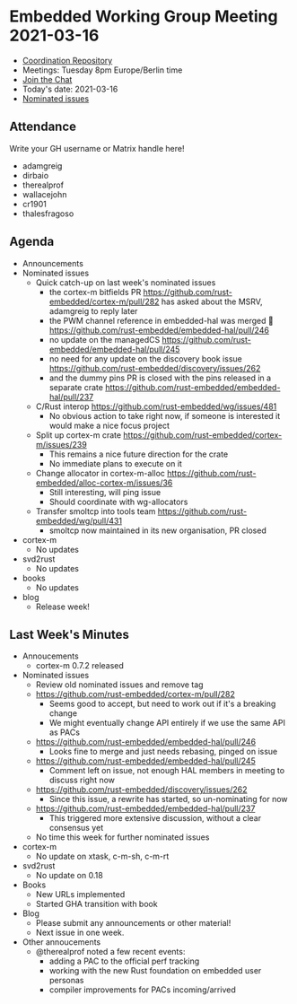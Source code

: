 # Embedded Working Group Meeting 2021-03-16

* [Coordination Repository]
* Meetings: Tuesday 8pm Europe/Berlin time
* [Join the Chat]
* Today's date: 2021-03-16
* [Nominated issues](https://github.com/search?q=org%3Arust-embedded+label%3Anominated+is%3Aopen&type=Issues)

[Coordination Repository]: https://github.com/rust-embedded/wg
[Join the Chat]: https://riot.im/app/#/room/#rust-embedded:matrix.org

## Attendance

Write your GH username or Matrix handle here!

* adamgreig
* dirbaio
* therealprof
* wallacejohn
* cr1901
* thalesfragoso

## Agenda

* Announcements
* Nominated issues
    * Quick catch-up on last week's nominated issues
        * the cortex-m bitfields PR https://github.com/rust-embedded/cortex-m/pull/282 has asked about the MSRV, adamgreig to reply later
        * the PWM channel reference in embedded-hal was merged 🎉 https://github.com/rust-embedded/embedded-hal/pull/246
        * no update on the managedCS https://github.com/rust-embedded/embedded-hal/pull/245
        * no need for any update on the discovery book issue https://github.com/rust-embedded/discovery/issues/262
        * and the dummy pins PR is closed with the pins released in a separate crate https://github.com/rust-embedded/embedded-hal/pull/237
    * C/Rust interop https://github.com/rust-embedded/wg/issues/481
        * No obvious action to take right now, if someone is interested it would make a nice focus project
    * Split up cortex-m crate https://github.com/rust-embedded/cortex-m/issues/239
        * This remains a nice future direction for the crate
        * No immediate plans to execute on it
    * Change allocator in cortex-m-alloc https://github.com/rust-embedded/alloc-cortex-m/issues/36
        * Still interesting, will ping issue
        * Should coordinate with wg-allocators
    * Transfer smoltcp into tools team https://github.com/rust-embedded/wg/pull/431
        * smoltcp now maintained in its new organisation, PR closed
* cortex-m
    * No updates
* svd2rust
    * No updates
* books
    * No updates
* blog
    * Release week!

## Last Week's Minutes

* Annoucements
    * cortex-m 0.7.2 released
* Nominated issues
    * Review old nominated issues and remove tag
    * https://github.com/rust-embedded/cortex-m/pull/282
        * Seems good to accept, but need to work out if it's a breaking change
        * We might eventually change API entirely if we use the same API as PACs
    * https://github.com/rust-embedded/embedded-hal/pull/246
        * Looks fine to merge and just needs rebasing, pinged on issue
    * https://github.com/rust-embedded/embedded-hal/pull/245
        * Comment left on issue, not enough HAL members in meeting to discuss right now
    * https://github.com/rust-embedded/discovery/issues/262
        * Since this issue, a rewrite has started, so un-nominating for now
    * https://github.com/rust-embedded/embedded-hal/pull/237
        * This triggered more extensive discussion, without a clear consensus yet
    * No time this week for further nominated issues
* cortex-m
    * No update on xtask, c-m-sh, c-m-rt
* svd2rust
    * No update on 0.18
* Books
    * New URLs implemented
    * Started GHA transition with book
* Blog
    * Please submit any announcements or other material!
    * Next issue in one week.
* Other annoucements
    * @therealprof noted a few recent events:
        * adding a PAC to the official perf tracking
        * working with the new Rust foundation on embedded user personas
        * compiler improvements for PACs incoming/arrived
